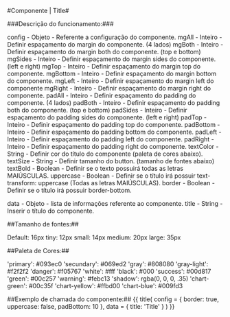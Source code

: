#Componente | Title#

###Descrição do funcionamento:###

config - Objeto - Referente a configuração do componente.
  mgAll - Inteiro - Definir espaçamento do margin do componente. (4 lados)
  mgBoth - Inteiro - Definir espaçamento do margin both do componente. (top e bottom)
  mgSides - Inteiro - Definir espaçamento do margin sides do componente. (left e right)
  mgTop - Inteiro - Definir espaçamento do margin top do componente.
  mgBottom - Inteiro - Definir espaçamento do margin bottom do componente.
  mgLeft - Inteiro - Definir espaçamento do margin left do componente
  mgRight - Inteiro - Definir espaçamento do margin right do componente.
  padAll - Inteiro - Definir espaçamento do padding do componente. (4 lados)
  padBoth - Inteiro - Definir espaçamento do padding both do componente. (top e bottom)
  padSides - Inteiro - Definir espaçamento do padding sides do componente. (left e right)
  padTop - Inteiro - Definir espaçamento do padding top do componente.
  padBottom - Inteiro - Definir espaçamento do padding bottom do componente.
  padLeft - Inteiro - Definir espaçamento do padding left do componente.
  padRight - Inteiro - Definir espaçamento do padding right do componente.
  textColor - String - Definir cor do título do componente (paleta de cores abaixo).
  textSize - String - Definir tamanho do button. (tamanho de fontes abaixo)
  textBold - Boolean - Definir se o texto possuirá todas as letras MAIÚSCULAS.
  uppercase - Boolean - Definir se o título irá possuir text-transform: uppercase (Todas as letras MAIÚSCULAS).
  border - Boolean - Definir se o título irá possuir border-bottom.

data - Objeto - lista de informações referente ao componente.
  title - String - Inserir o título do componente.


##Tamanho de fontes:##

  Default: 16px
  tiny: 12px
  small: 14px
  medium: 20px
  large: 35px

##Paleta de Cores:##

  'primary': #093ec0
  'secundary': #069ed2
  'gray': #808080
  'gray-light': #f2f2f2
  'danger': #f05767
  'white': #fff
  'black': #000
  'success': #00d817
  'green': #00c257
  'warning': #febc13
  'shadow': rgba(0, 0, 0, .35)
  'chart-green': #00c35f
  'chart-yellow': #ffbd00
  'chart-blue': #009fd3


##Exemplo de chamada do componente:##
{{
  title(
    config = {
      border: true,
      uppercase: false,
      padBottom: 10
    },
    data = {
      title: 'Title'
    }
  )
}}
